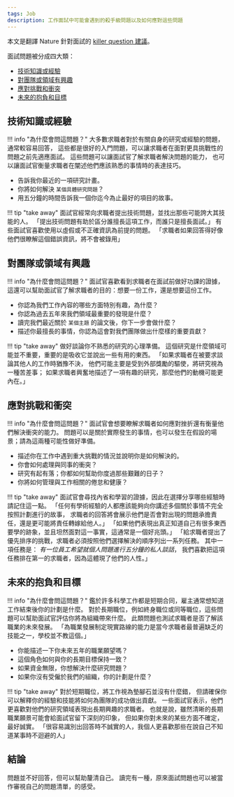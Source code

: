```yaml
---
tags: Job
description: 工作面試中可能會遇到的殺手級問題以及如何應對這些問題
---
```


本文是翻譯 Nature 針對面試的 [killer question 建議](https://www.nature.com/articles/d41586-024-03761-z)。

面試問題被分成四大類：

- [技術知識或經驗](#技術知識或經驗)
- [對團隊或領域有興趣](#對團隊或領域有興趣)
- [應對挑戰和衝突](#應對挑戰和衝突)
- [未來的抱負和目標](#未來的抱負和目標)

## 技術知識或經驗

!!! info "為什麼會問這問題？"
    大多數求職者對於有關自身的研究或經驗的問題，通常較容易回答，
    這些都是很好的入門問題，可以讓求職者在面對更具挑戰性的問題之前先適應面試。
    這些問題可以讓面試官了解求職者解決問題的能力，
    也可以讓面試官衡量求職者在闡述他們應該熟悉的事情時的表達技巧。

- 告訴我你最近的一項研究計畫。
- 你將如何解決 `某個具體研究問題`？
- 用五分鐘的時間告訴我一個你迄今為止最好的項目的故事。

!!! tip "take away"
    面試官經常向求職者提出技術問題，並找出那些可能誇大其技能的人。
    「提出技術問題有助於區分誰擅長這項工作，而誰只是擅長面試。」
    有些面試官喜歡使用以虛假或不正確資訊為前提的問題。
    「求職者如果回答得好像他們很瞭解這個錯誤資訊，將不會被錄用」

## 對團隊或領域有興趣

!!! info "為什麼會問這問題？"
    面試官喜歡看到求職者在面試前做好功課的證據，
    這還可以幫助面試官了解求職者的目的：想要一份工作，還是想要這份工作。

- 你認為我們工作內容的哪些方面特別有趣，為什麼？
- 你認為過去五年來我們領域最重要的發現是什麼？
- 讀完我們最近關於 `某個主題` 的論文後，你下一步會做什麼？
- 描述你最擅長的事情，你認為這會對我們團隊做出什麼樣的重要貢獻？

!!! tip "take away"
    做好談論你不熟悉的研究的心理準備。
    這個研究是什麼領域可能並不重要，重要的是吸收它並說出一些有用的東西。
    「如果求職者在被要求談論其他人的工作時猶豫不決，
    他們可能主要是受到外部獎勵的驅使，將研究視為一種苦差事；
    如果求職者興奮地描述了一項有趣的研究，那麼他們的動機可能更內在。」

## 應對挑戰和衝突

!!! info "為什麼會問這問題？"
    面試官會想要瞭解求職者如何應對挫折還有衡量他們解決衝突的能力。
    問題可以是關於實際發生的事情，也可以發生在假設的場景；請為這兩種可能性做好準備。

- 描述你在工作中遇到重大挑戰的情況並說明你是如何解決的。
- 你會如何處理與同事的衝突？
- 研究有起有落；你都如何幫助你度過那些艱難的日子？
- 你將如何管理與工作相關的倦怠和健康？

!!! tip "take away"
    面試官會尋找內省和學習的證據，因此在選擇分享哪些經驗時請記住這一點。
    「任何有學術經驗的人都應該能夠向你講述多個關於事情不完全按照計劃進行的故事，
    求職者的回答將會展示他們是否會對出現的問題承擔責任，還是更可能將責任轉嫁給他人。」
    「如果他們表現出真正知道自己有很多東西要學的跡象，並且坦然面對這一事實，這通常是一個好兆頭。」
    「給求職者提出了優先排序的挑戰，求職者必須按照他們選擇解決的順序列出一系列任務。
    其中一項任務是： *有一位員工希望就個人問題進行五分鐘的私人談話*，
    我們喜歡把這項任務排在第一的求職者，因為這體現了他們的人性。」

## 未來的抱負和目標

!!! info "為什麼會問這問題？"
    鑑於許多科學工作都是短期合同，雇主通常想知道工作結束後你的計劃是什麼。
    對於長期職位，例如終身職位或同等職位，這些問題可以幫助面試官評估你將為​​組織帶來什麼。
    此類問題也測試求職者是否了解該職業的未來發展。
    「為職業發展制定現實路線的能力是當今求職者最普遍缺乏的技能之一，學校並不教這個。」

- 你能描述一下你未來五年的職業願望嗎？
- 這個角色如何與你的長期目標保持一致？
- 如果資金無限，你想解決什麼研究問題？
- 如果你沒有受僱於我們的組織，你的計劃是什麼？

!!! tip "take away"
    對於短期職位，將工作視為墊腳石並沒有什麼錯，
    但請確保你可以解釋你的經驗和技能將如何為團隊的成功做出貢獻。
    一些面試官表示，他們更喜歡對他們的研究領域表現出長期興趣的求職者。
    也就是說，雖然清晰的長期職業願景可能會給面試官留下深刻的印象，
    但如果你對未來的某些方面不確定，最好誠實。
    「很容易識別出回答時不誠實的人，我個人更喜歡那些在說自己不知道某事時不迴避的人」

## 結論

問題並不好回答，但可以幫助釐清自己。
讀完有一種，原來面試問題也可以被當作審視自己的問題清單，的感受。
